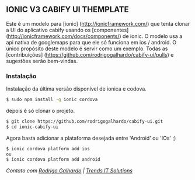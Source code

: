 ## IONIC V3 CABIFY UI THEMPLATE

Este é um modelo para [ionic] (http://ionicframework.com/) que tenta clonar a UI do aplicativo cabify usando os [componentes] (http://ionicframework.com/docs/components/) de ionic. O modelo usa a api nativa de googlemaps para que ele só funciona em ios / android.
O único propósito deste modelo é servir como um exemplo. Todas as [contribuições] (https://github.com/rodrigogalhardo/cabify-ui/pulls) e sugestões serão bem-vindas.

### Instalação

Instalação da última versão disponível de ionica e codova.

```bash
$ sudo npm install -g ionic cordova

```
depois é só clonar o projeto.

```bash
$ git clone https://github.com/rodrigogalhardo/cabify-ui.git
$ cd ionic-cabify-ui
```

Agora basta adicionar a plataforma desejada entre 'Android' ou 'IOs'  ;)

```bash
$ ionic cordova platform add ios
ou
$ ionic cordova platform add android
```

*Contato com [Rodrigo Galhardo](https://rodrigogalhardo.com.br) | [Trends IT Solutions](https://trendsitsolutions.com.br)*



